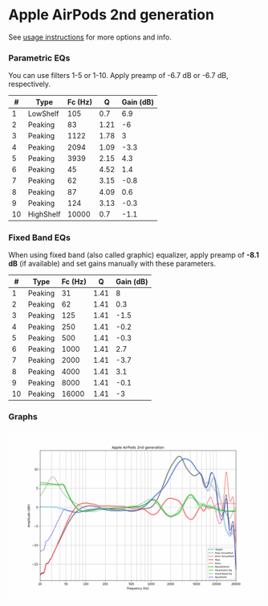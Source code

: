 # Apple AirPods 2nd generation
See [usage instructions](https://github.com/jaakkopasanen/AutoEq#usage) for more options and info.

### Parametric EQs
You can use filters 1-5 or 1-10. Apply preamp of -6.7 dB or -6.7 dB, respectively.

|   # | Type      |   Fc (Hz) |    Q |   Gain (dB) |
|-----|-----------|-----------|------|-------------|
|   1 | LowShelf  |       105 | 0.7  |         6.9 |
|   2 | Peaking   |        83 | 1.21 |        -6   |
|   3 | Peaking   |      1122 | 1.78 |         3   |
|   4 | Peaking   |      2094 | 1.09 |        -3.3 |
|   5 | Peaking   |      3939 | 2.15 |         4.3 |
|   6 | Peaking   |        45 | 4.52 |         1.4 |
|   7 | Peaking   |        62 | 3.15 |        -0.8 |
|   8 | Peaking   |        87 | 4.09 |         0.6 |
|   9 | Peaking   |       124 | 3.13 |        -0.3 |
|  10 | HighShelf |     10000 | 0.7  |        -1.1 |

### Fixed Band EQs
When using fixed band (also called graphic) equalizer, apply preamp of **-8.1 dB** (if available) and set gains manually with these parameters.

|   # | Type    |   Fc (Hz) |    Q |   Gain (dB) |
|-----|---------|-----------|------|-------------|
|   1 | Peaking |        31 | 1.41 |         8   |
|   2 | Peaking |        62 | 1.41 |         0.3 |
|   3 | Peaking |       125 | 1.41 |        -1.5 |
|   4 | Peaking |       250 | 1.41 |        -0.2 |
|   5 | Peaking |       500 | 1.41 |        -0.3 |
|   6 | Peaking |      1000 | 1.41 |         2.7 |
|   7 | Peaking |      2000 | 1.41 |        -3.7 |
|   8 | Peaking |      4000 | 1.41 |         3.1 |
|   9 | Peaking |      8000 | 1.41 |        -0.1 |
|  10 | Peaking |     16000 | 1.41 |        -3   |

### Graphs
![](./Apple%20AirPods%202nd%20generation.png)
